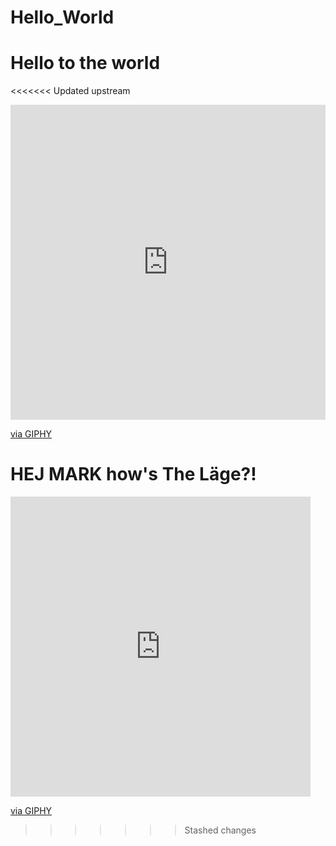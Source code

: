 # Hello_World

<h1> Hello to the world </h1>

<<<<<<< Updated upstream
<div style="width:100%;height:0;padding-bottom:100%;position:relative;"><iframe src="https://giphy.com/embed/KZSUN7FKBZrm2WHDdX" width="100%" height="100%" style="position:absolute" frameBorder="0" class="giphy-embed" allowFullScreen></iframe></div><p><a href="https://giphy.com/gifs/moodman-aww-poor-thing-you-KZSUN7FKBZrm2WHDdX">via GIPHY</a></p>


HEJ MARK how's The Läge?!
=======
<iframe src="https://giphy.com/embed/KZSUN7FKBZrm2WHDdX" width="480" height="480" frameBorder="0" class="giphy-embed" allowFullScreen></iframe><p><a href="https://giphy.com/gifs/moodman-aww-poor-thing-you-KZSUN7FKBZrm2WHDdX">via GIPHY</a></p>

>>>>>>> Stashed changes
